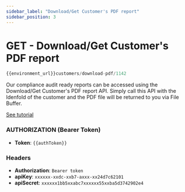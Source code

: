 ```yaml
---
sidebar_label: "Download/Get Customer's PDF report"
sidebar_position: 3
---
```


# GET - Download/Get Customer's PDF report

```jsx  
{{environment_url}}customers/download-pdf/1142
```

Our compliance audit ready reports can be accessed using the Download/Get Customer's PDF report API. Simply call this API with the IdenfoId of the customer and the PDF file will be returned to you via File Buffer.

[See tutorial](https://www.loom.com/share/090521050de44f60b408ada67002dfb7)


### AUTHORIZATION (Bearer Token)

- **Token**: `{{authToken}}`

### Headers

- **Authorization**: `Bearer token`
- **apiKey**: `xxxxxx-xxdc-xxb7-axxx-xx24d7c62101`
- **apiSecret**: `xxxxxx1bb5xxabc7xxxxxx55xxba5d3742902e4`